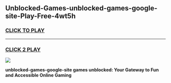 
## Unblocked-Games-unblocked-games-google-site-Play-Free-4wt5h
<h3>
<a href="https://premium76.site?title=unblocked-games-google-site&ref=20M">CLICK TO PLAY</a></h3>
<hr>

<h3>
<a href="https://premium76.site?title=unblocked-games-google-site&ref=20M">CLICK 2 PLAY</a>
  
</h3>

<a href="https://premium76.site?title=unblocked-games-google-site&ref=19M"><img src="https://clearcache.store/games.png"></a>


**unblocked-games-google-site games unblocked: Your Gateway to Fun and Accessible Online Gaming**
